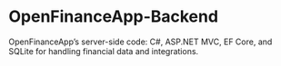 # OpenFinanceApp-Backend
OpenFinanceApp’s server-side code: C#, ASP.NET MVC, EF Core, and SQLite for handling financial data and integrations.
